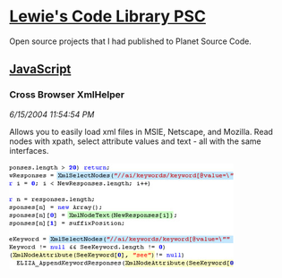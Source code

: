 # [Lewie's Code Library PSC](../../README.md)

Open source projects that I had published to Planet Source Code.

## [JavaScript](../README.md)

### Cross Browser XmlHelper

*6/15/2004 11:54:54 PM*

Allows you to easily load xml files in MSIE, Netscape, and Mozilla. Read nodes with xpath, select attribute values and text - all with the same interfaces.

![Screenshot of Cross Browser XmlHelper](./screenshot.jpg)



